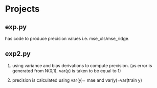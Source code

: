 # Projects
## exp.py

has code to produce precision values i.e. mse_ols/mse_ridge. 

## exp2.py

1) using variance and bias derivations to compute precision. (as error is generated from N(0,1), var(y) is taken 
to be equal to 1)

2) precision is calculated using var(y)= mae and var(y)=var(train y)
